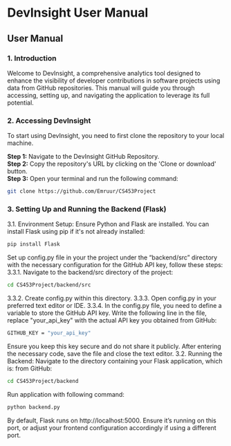 # DevInsight User Manual

## User Manual

### 1. Introduction
Welcome to DevInsight, a comprehensive analytics tool designed to enhance the visibility of developer contributions in software projects using data from GitHub repositories. This manual will guide you through accessing, setting up, and navigating the application to leverage its full potential.

### 2. Accessing DevInsight
To start using DevInsight, you need to first clone the repository to your local machine.

**Step 1:** Navigate to the DevInsight GitHub Repository.  
**Step 2:** Copy the repository's URL by clicking on the 'Clone or download' button.  
**Step 3:** Open your terminal and run the following command:
```bash
git clone https://github.com/Emruur/CS453Project
```
### 3. Setting Up and Running the Backend (Flask)
3.1. Environment Setup:
Ensure Python and Flask are installed. You can install Flask using pip if it's not already installed:
```bash
pip install Flask
```
Set up config.py file in your the project under the “backend/src” directory with the necessary configuration for the GitHub API key, follow these steps:
3.3.1. Navigate to the backend/src directory of the project:
```bash
cd CS453Project/backend/src
```
3.3.2. Create config.py within this directory.
3.3.3. Open config.py in your preferred text editor or IDE.
3.3.4. In the config.py file, you need to define a variable to store the GitHub API key. Write the following line in the file, replace "your_api_key" with the actual API key you obtained from GitHub:
```bash
GITHUB_KEY = "your_api_key"
```
Ensure you keep this key secure and do not share it publicly. After entering the necessary code, save the file and close the text editor.
3.2. Running the Backend:
Navigate to the directory containing your Flask application, which is:
from GitHub:
```bash
cd CS453Project/backend
```
Run application with following command:
```bash
python backend.py
```
By default, Flask runs on http://localhost:5000. Ensure it’s running on this port, or adjust your frontend configuration accordingly if using a different port.
	

